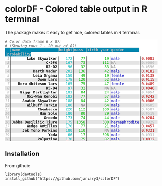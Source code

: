# colorDF - Colored table output in R terminal

The package makes it easy to get nice, colored tables in R terminal.

<pre class="r-output" style="background-color:white;"><div style="line-height:100%;"><code><span style="color:#555555;font-style:italic;"># Color data frame 6 x 87:</span><span>
</span><span style="color:#555555;font-style:italic;"># (Showing rows 1 - 20 out of 87)</span><span>
</span><span style="color:#BBBBBB;background-color:#0087AF;font-weight:bold;">  │name                 │height│mass │birth_year│gender       │probability</span><span>
</span><span style="color:#B2B2B2;font-style:italic;"> 1</span><span>│</span><span style="font-weight:bold;">       Luke Skywalker</span><span>│</span><span style="color:#00BBBB;">   172</span><span>│</span><span style="color:#00BB00;">   77</span><span>│</span><span style="color:#00BB00;">        19</span><span>│</span><span style="color:#0000BB;">male         </span><span>│</span><span style="color:#BB0000;">0.0083     </span><span>
</span><span style="color:#B2B2B2;background-color:#E4E4E4;font-style:italic;"> 2</span><span style="background-color:#E4E4E4;">│</span><span style="background-color:#E4E4E4;font-weight:bold;">                C-3PO</span><span style="background-color:#E4E4E4;">│</span><span style="color:#00BBBB;background-color:#E4E4E4;">   167</span><span style="background-color:#E4E4E4;">│</span><span style="color:#00BB00;background-color:#E4E4E4;">   75</span><span style="background-color:#E4E4E4;">│</span><span style="color:#00BB00;background-color:#E4E4E4;">       112</span><span style="background-color:#E4E4E4;">│</span><span style="color:#808080;background-color:#E4E4E4;">NA           </span><span style="background-color:#E4E4E4;">│</span><span style="color:#B2B2B2;background-color:#E4E4E4;">0.0680     </span><span>
</span><span style="color:#B2B2B2;font-style:italic;"> 3</span><span>│</span><span style="font-weight:bold;">                R2-D2</span><span>│</span><span style="color:#00BBBB;">    96</span><span>│</span><span style="color:#00BB00;">   32</span><span>│</span><span style="color:#00BB00;">        33</span><span>│</span><span style="color:#808080;">NA           </span><span>│</span><span style="color:#B2B2B2;">0.0596     </span><span>
</span><span style="color:#B2B2B2;background-color:#E4E4E4;font-style:italic;"> 4</span><span style="background-color:#E4E4E4;">│</span><span style="background-color:#E4E4E4;font-weight:bold;">          Darth Vader</span><span style="background-color:#E4E4E4;">│</span><span style="color:#00BBBB;background-color:#E4E4E4;">   202</span><span style="background-color:#E4E4E4;">│</span><span style="color:#00BB00;background-color:#E4E4E4;">  136</span><span style="background-color:#E4E4E4;">│</span><span style="color:#00BB00;background-color:#E4E4E4;">        42</span><span style="background-color:#E4E4E4;">│</span><span style="color:#0000BB;background-color:#E4E4E4;">male         </span><span style="background-color:#E4E4E4;">│</span><span style="color:#BB0000;background-color:#E4E4E4;">0.0182     </span><span>
</span><span style="color:#B2B2B2;font-style:italic;"> 5</span><span>│</span><span style="font-weight:bold;">          Leia Organa</span><span>│</span><span style="color:#00BBBB;">   150</span><span>│</span><span style="color:#00BB00;">   49</span><span>│</span><span style="color:#00BB00;">        19</span><span>│</span><span style="color:#0000BB;">female       </span><span>│</span><span style="color:#BB0000;">0.0138     </span><span>
</span><span style="color:#B2B2B2;background-color:#E4E4E4;font-style:italic;"> 6</span><span style="background-color:#E4E4E4;">│</span><span style="background-color:#E4E4E4;font-weight:bold;">            Owen Lars</span><span style="background-color:#E4E4E4;">│</span><span style="color:#00BBBB;background-color:#E4E4E4;">   178</span><span style="background-color:#E4E4E4;">│</span><span style="color:#00BB00;background-color:#E4E4E4;">  120</span><span style="background-color:#E4E4E4;">│</span><span style="color:#00BB00;background-color:#E4E4E4;">        52</span><span style="background-color:#E4E4E4;">│</span><span style="color:#0000BB;background-color:#E4E4E4;">male         </span><span style="background-color:#E4E4E4;">│</span><span style="color:#BB0000;background-color:#E4E4E4;">0.0115     </span><span>
</span><span style="color:#B2B2B2;font-style:italic;"> 7</span><span>│</span><span style="font-weight:bold;">   Beru Whitesun lars</span><span>│</span><span style="color:#00BBBB;">   165</span><span>│</span><span style="color:#00BB00;">   75</span><span>│</span><span style="color:#00BB00;">        47</span><span>│</span><span style="color:#0000BB;">female       </span><span>│</span><span style="color:#BB0000;">0.0489     </span><span>
</span><span style="color:#B2B2B2;background-color:#E4E4E4;font-style:italic;"> 8</span><span style="background-color:#E4E4E4;">│</span><span style="background-color:#E4E4E4;font-weight:bold;">                R5-D4</span><span style="background-color:#E4E4E4;">│</span><span style="color:#00BBBB;background-color:#E4E4E4;">    97</span><span style="background-color:#E4E4E4;">│</span><span style="color:#00BB00;background-color:#E4E4E4;">   32</span><span style="background-color:#E4E4E4;">│</span><span style="color:#808080;background-color:#E4E4E4;">        NA</span><span style="background-color:#E4E4E4;">│</span><span style="color:#808080;background-color:#E4E4E4;">NA           </span><span style="background-color:#E4E4E4;">│</span><span style="color:#BB0000;background-color:#E4E4E4;">0.0040     </span><span>
</span><span style="color:#B2B2B2;font-style:italic;"> 9</span><span>│</span><span style="font-weight:bold;">    Biggs Darklighter</span><span>│</span><span style="color:#00BBBB;">   183</span><span>│</span><span style="color:#00BB00;">   84</span><span>│</span><span style="color:#00BB00;">        24</span><span>│</span><span style="color:#0000BB;">male         </span><span>│</span><span style="color:#B2B2B2;">0.0954     </span><span>
</span><span style="color:#B2B2B2;background-color:#E4E4E4;font-style:italic;">10</span><span style="background-color:#E4E4E4;">│</span><span style="background-color:#E4E4E4;font-weight:bold;">       Obi-Wan Kenobi</span><span style="background-color:#E4E4E4;">│</span><span style="color:#00BBBB;background-color:#E4E4E4;">   182</span><span style="background-color:#E4E4E4;">│</span><span style="color:#00BB00;background-color:#E4E4E4;">   77</span><span style="background-color:#E4E4E4;">│</span><span style="color:#00BB00;background-color:#E4E4E4;">        57</span><span style="background-color:#E4E4E4;">│</span><span style="color:#0000BB;background-color:#E4E4E4;">male         </span><span style="background-color:#E4E4E4;">│</span><span style="color:#BB0000;background-color:#E4E4E4;">0.0242     </span><span>
</span><span style="color:#B2B2B2;font-style:italic;">11</span><span>│</span><span style="font-weight:bold;">     Anakin Skywalker</span><span>│</span><span style="color:#00BBBB;">   188</span><span>│</span><span style="color:#00BB00;">   84</span><span>│</span><span style="color:#00BB00;">        42</span><span>│</span><span style="color:#0000BB;">male         </span><span>│</span><span style="color:#BB0000;">0.0066     </span><span>
</span><span style="color:#B2B2B2;background-color:#E4E4E4;font-style:italic;">12</span><span style="background-color:#E4E4E4;">│</span><span style="background-color:#E4E4E4;font-weight:bold;">       Wilhuff Tarkin</span><span style="background-color:#E4E4E4;">│</span><span style="color:#00BBBB;background-color:#E4E4E4;">   180</span><span style="background-color:#E4E4E4;">│</span><span style="color:#808080;background-color:#E4E4E4;">   NA</span><span style="background-color:#E4E4E4;">│</span><span style="color:#00BB00;background-color:#E4E4E4;">        64</span><span style="background-color:#E4E4E4;">│</span><span style="color:#0000BB;background-color:#E4E4E4;">male         </span><span style="background-color:#E4E4E4;">│</span><span style="color:#B2B2B2;background-color:#E4E4E4;">0.0605     </span><span>
</span><span style="color:#B2B2B2;font-style:italic;">13</span><span>│</span><span style="font-weight:bold;">            Chewbacca</span><span>│</span><span style="color:#00BBBB;">   228</span><span>│</span><span style="color:#00BB00;">  112</span><span>│</span><span style="color:#00BB00;">       200</span><span>│</span><span style="color:#0000BB;">male         </span><span>│</span><span style="color:#B2B2B2;">0.0587     </span><span>
</span><span style="color:#B2B2B2;background-color:#E4E4E4;font-style:italic;">14</span><span style="background-color:#E4E4E4;">│</span><span style="background-color:#E4E4E4;font-weight:bold;">             Han Solo</span><span style="background-color:#E4E4E4;">│</span><span style="color:#00BBBB;background-color:#E4E4E4;">   180</span><span style="background-color:#E4E4E4;">│</span><span style="color:#00BB00;background-color:#E4E4E4;">   80</span><span style="background-color:#E4E4E4;">│</span><span style="color:#00BB00;background-color:#E4E4E4;">        29</span><span style="background-color:#E4E4E4;">│</span><span style="color:#0000BB;background-color:#E4E4E4;">male         </span><span style="background-color:#E4E4E4;">│</span><span style="color:#B2B2B2;background-color:#E4E4E4;">0.0519     </span><span>
</span><span style="color:#B2B2B2;font-style:italic;">15</span><span>│</span><span style="font-weight:bold;">               Greedo</span><span>│</span><span style="color:#00BBBB;">   173</span><span>│</span><span style="color:#00BB00;">   74</span><span>│</span><span style="color:#00BB00;">        44</span><span>│</span><span style="color:#0000BB;">male         </span><span>│</span><span style="color:#BB0000;">0.0204     </span><span>
</span><span style="color:#B2B2B2;background-color:#E4E4E4;font-style:italic;">16</span><span style="background-color:#E4E4E4;">│</span><span style="background-color:#E4E4E4;font-weight:bold;">Jabba Desilijic Tiure</span><span style="background-color:#E4E4E4;">│</span><span style="color:#00BBBB;background-color:#E4E4E4;">   175</span><span style="background-color:#E4E4E4;">│</span><span style="color:#00BB00;background-color:#E4E4E4;"> 1358</span><span style="background-color:#E4E4E4;">│</span><span style="color:#00BB00;background-color:#E4E4E4;">       600</span><span style="background-color:#E4E4E4;">│</span><span style="color:#0000BB;background-color:#E4E4E4;">hermaphrodite</span><span style="background-color:#E4E4E4;">│</span><span style="color:#B2B2B2;background-color:#E4E4E4;">0.0929     </span><span>
</span><span style="color:#B2B2B2;font-style:italic;">17</span><span>│</span><span style="font-weight:bold;">       Wedge Antilles</span><span>│</span><span style="color:#00BBBB;">   170</span><span>│</span><span style="color:#00BB00;">   77</span><span>│</span><span style="color:#00BB00;">        21</span><span>│</span><span style="color:#0000BB;">male         </span><span>│</span><span style="color:#BB0000;">0.0457     </span><span>
</span><span style="color:#B2B2B2;background-color:#E4E4E4;font-style:italic;">18</span><span style="background-color:#E4E4E4;">│</span><span style="background-color:#E4E4E4;font-weight:bold;">     Jek Tono Porkins</span><span style="background-color:#E4E4E4;">│</span><span style="color:#00BBBB;background-color:#E4E4E4;">   180</span><span style="background-color:#E4E4E4;">│</span><span style="color:#00BB00;background-color:#E4E4E4;">  110</span><span style="background-color:#E4E4E4;">│</span><span style="color:#808080;background-color:#E4E4E4;">        NA</span><span style="background-color:#E4E4E4;">│</span><span style="color:#0000BB;background-color:#E4E4E4;">male         </span><span style="background-color:#E4E4E4;">│</span><span style="color:#BB0000;background-color:#E4E4E4;">0.0331     </span><span>
</span><span style="color:#B2B2B2;font-style:italic;">19</span><span>│</span><span style="font-weight:bold;">                 Yoda</span><span>│</span><span style="color:#00BBBB;">    66</span><span>│</span><span style="color:#00BB00;">   17</span><span>│</span><span style="color:#00BB00;">       896</span><span>│</span><span style="color:#0000BB;">male         </span><span>│</span><span style="color:#B2B2B2;">0.0931     </span><span>
</span><span style="color:#B2B2B2;background-color:#E4E4E4;font-style:italic;">20</span><span style="background-color:#E4E4E4;">│</span><span style="background-color:#E4E4E4;font-weight:bold;">            Palpatine</span><span style="background-color:#E4E4E4;">│</span><span style="color:#00BBBB;background-color:#E4E4E4;">   170</span><span style="background-color:#E4E4E4;">│</span><span style="color:#00BB00;background-color:#E4E4E4;">   75</span><span style="background-color:#E4E4E4;">│</span><span style="color:#00BB00;background-color:#E4E4E4;">        82</span><span style="background-color:#E4E4E4;">│</span><span style="color:#0000BB;background-color:#E4E4E4;">male         </span><span style="background-color:#E4E4E4;">│</span><span style="color:#BB0000;background-color:#E4E4E4;">0.0012     </span><span>
</span></code></div></pre>

## Installation

From github:

```
library(devtools)
install_github("https://github.com/january3/colorDF")
```

